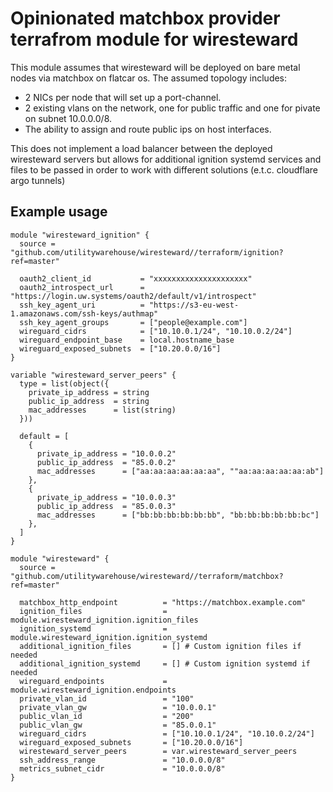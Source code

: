 # Opinionated matchbox provider terrafrom module for wiresteward

This module assumes that wiresteward will be deployed on bare metal nodes via
matchbox on flatcar os.
The assumed topology includes:
- 2 NICs per node that will set up a port-channel.
- 2 existing vlans on the network, one for public traffic and one for pivate on
  subnet 10.0.0.0/8.
- The ability to assign and route public ips on host interfaces.

This does not implement a load balancer between the deployed wiresteward servers
but allows for additional ignition systemd services and files to be passed in
order to work with different solutions (e.t.c. cloudflare argo tunnels)

## Example usage

```
module "wiresteward_ignition" {
  source = "github.com/utilitywarehouse/wiresteward//terraform/ignition?ref=master"

  oauth2_client_id           = "xxxxxxxxxxxxxxxxxxxxx"
  oauth2_introspect_url      = "https://login.uw.systems/oauth2/default/v1/introspect"
  ssh_key_agent_uri          = "https://s3-eu-west-1.amazonaws.com/ssh-keys/authmap"
  ssh_key_agent_groups       = ["people@example.com"]
  wireguard_cidrs            = ["10.10.0.1/24", "10.10.0.2/24"]
  wireguard_endpoint_base    = local.hostname_base
  wireguard_exposed_subnets  = ["10.20.0.0/16"]
}

variable "wiresteward_server_peers" {
  type = list(object({
    private_ip_address = string
    public_ip_address  = string
    mac_addresses      = list(string)
  }))

  default = [
    {
      private_ip_address = "10.0.0.2"
      public_ip_address  = "85.0.0.2"
      mac_addresses      = ["aa:aa:aa:aa:aa:aa", ""aa:aa:aa:aa:aa:ab"]
    },
    {
      private_ip_address = "10.0.0.3"
      public_ip_address  = "85.0.0.3"
      mac_addresses      = ["bb:bb:bb:bb:bb:bb", "bb:bb:bb:bb:bb:bc"]
    },
  ]
}

module "wiresteward" {
  source = "github.com/utilitywarehouse/wiresteward//terraform/matchbox?ref=master"

  matchbox_http_endpoint          = "https://matchbox.example.com"
  ignition_files                  = module.wiresteward_ignition.ignition_files
  ignition_systemd                = module.wiresteward_ignition.ignition_systemd
  additional_ignition_files       = [] # Custom ignition files if needed
  additional_ignition_systemd     = [] # Custom ignition systemd if needed
  wireguard_endpoints             = module.wiresteward_ignition.endpoints
  private_vlan_id                 = "100"
  private_vlan_gw                 = "10.0.0.1"
  public_vlan_id                  = "200"
  public_vlan_gw                  = "85.0.0.1"
  wireguard_cidrs                 = ["10.10.0.1/24", "10.10.0.2/24"]
  wireguard_exposed_subnets       = ["10.20.0.0/16"]
  wiresteward_server_peers        = var.wiresteward_server_peers
  ssh_address_range               = "10.0.0.0/8"
  metrics_subnet_cidr             = "10.0.0.0/8"
}
```
